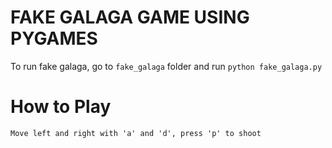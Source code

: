# FAKE GALAGA GAME USING PYGAMES

To run fake galaga, go to `fake_galaga` folder and run `python fake_galaga.py`


# How to Play

```Move left and right with 'a' and 'd', press 'p' to shoot```
